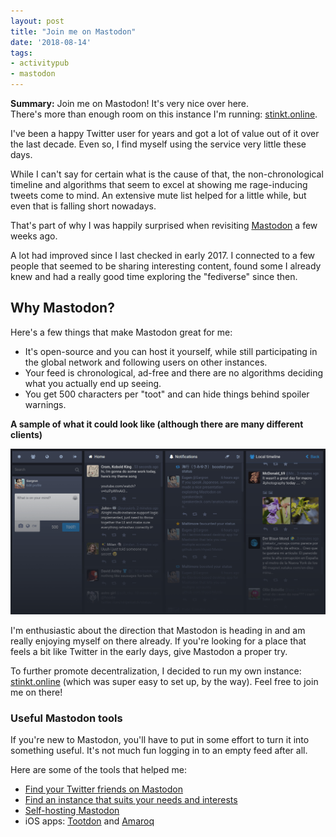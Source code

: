 ```yaml
---
layout: post
title: "Join me on Mastodon"
date: '2018-08-14'
tags:
- activitypub
- mastodon
---
```


<div class="well">
	<strong>Summary:</strong> Join me on Mastodon! It's very nice over here.<br />
	There's more than enough room on this instance I'm running: <a href="https://stinkt.online/about">stinkt.online</a>.
</div>

I've been a happy Twitter user for years and got a lot of value out of it over the last decade. Even so, I find myself using the service very little these days. 

While I can't say for certain what is the cause of that, the non-chronological timeline and algorithms that seem to excel at showing me rage-inducing tweets come to mind. An extensive mute list helped for a little while, but even that is falling short nowadays.

That's part of why I was happily surprised when revisiting [Mastodon](https://joinmastodon.org/) a few weeks ago. 

A lot had improved since I last checked in early 2017. I connected to a few people that seemed to be sharing interesting content, found some I already knew and had a really good time exploring the "fediverse" since then.


## Why Mastodon?

Here's a few things that make Mastodon great for me:

- It's open-source and you can host it yourself, while still participating in the global network and following users on other instances.
- Your feed is chronological, ad-free and there are no algorithms deciding what you actually end up seeing.
- You get 500 characters per "toot" and can hide things behind spoiler warnings. 

**A sample of what it could look like (although there are many different clients)** 

[![The Mastodon web app](/media/2018/mastodon.png)](https://joinmastodon.org/)

I'm enthusiastic about the direction that Mastodon is heading in and am really enjoying myself on there already. If you're looking for a place that feels a bit like Twitter in the early days, give Mastodon a proper try.

To further promote decentralization, I decided to run my own instance: [stinkt.online](https://stinkt.online/about) (which was super easy to set up, by the way). Feel free to join me on there!

### Useful Mastodon tools

If you're new to Mastodon, you'll have to put in some effort to turn it into something useful. It's not much fun logging in to an empty feed after all. 

Here are some of the tools that helped me:

- [Find your Twitter friends on Mastodon](https://bridge.joinmastodon.org/)
- [Find an instance that suits your needs and interests](https://instances.social/)
- [Self-hosting Mastodon](https://github.com/tootsuite/documentation/blob/master/Running-Mastodon/Production-guide.md)
- iOS apps: [Tootdon](https://itunes.apple.com/us/app/tootdon-for-mastodon/id1282283934) and [Amaroq](https://itunes.apple.com/us/app/amaroq-for-mastodon/id1214116200)


